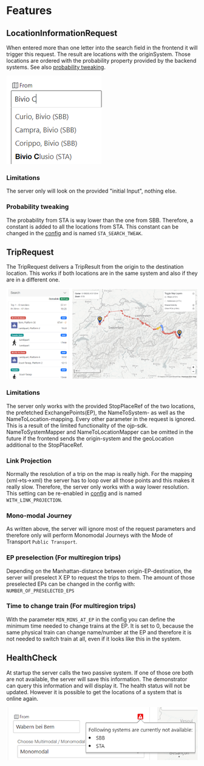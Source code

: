 # Features

## LocationInformationRequest

When entered more than one letter into the search field in the frontend it will trigger this request.
The result are locations with the originSystem. Those locations are ordered with the probability property 
provided by the backend systems. See also [probability tweaking](#probability-tweaking).

![LocationInformationRequest](./img/LocationInformationRequest.PNG)

### Limitations

The server only will look on the provided "initial Input", nothing else.

### Probability tweaking

The probability from STA is way lower than the one from SBB. Therefore, a constant is added to all the locations from STA.
This constant can be changed in the [config](./src/config/index.ts) and is named `STA_SEARCH_TWEAK`.

## TripRequest

The TripRequest delivers a TripResult from the origin to the destination location. 
This works if both locations are in the same system and also if they are in a different one.

![Trip Request](./img/TripRequest.PNG)

### Limitations

The server only works with the provided StopPlaceRef of the two locations, the prefetched ExchangePoints(EP), the
NameToSystem- as well as the NameToLocation-mapping. Every other parameter in the request is ignored. This is a result of the limited functionality
of the ojp-sdk. NameToSystemMapper and NameToLocationMapper can be omitted in the future if the frontend sends the origin-system
and the geoLocation additional to the StopPlaceRef.

### Link Projection

Normally the resolution of a trip on the map is really high. For the mapping (xml->ts->xml) the server has to loop over
all those points and this makes it really slow. Therefore, the server only works with a way lower resolution.
This setting can be re-enabled in [config](./src/config/index.ts) and is named `WITH_LINK_PROJECTION`.

### Mono-modal Journey

As written above, the server will ignore most of the request parameters and therefore only will perform Monomodal Journeys 
with the Mode of Transport `Public Transport`.

### EP preselection (For multiregion trips)
Depending on the Manhattan-distance between origin-EP-destination, the server will preselect X EP to request the trips
to them. The amount of those preselected EPs can be changed in the config with: `NUMBER_OF_PRESELECTED_EPS`

### Time to change train (For multiregion trips)
With the parameter `MIN_MINS_AT_EP` in the config you can define the minimum time needed to change trains at the EP. 
It is set to 0, because the same physical train can change name/number at the EP and therefore it is not needed to switch train
at all, even if it looks like this in the system.

## HealthCheck

At startup the server calls the two passive system. If one of those ore both are not available, the server will save 
this information. The demonstrator can query this information and will display it. The health status will not be updated.
However it is possible to get the locations of a system that is online again.

![Health Check](./img/HealthCheck.PNG)
